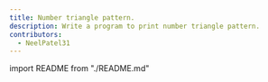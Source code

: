 ```yaml
---
title: Number triangle pattern.
description: Write a program to print number triangle pattern.
contributors:
  - NeelPatel31
---
```


import README from "./README.md"

<README />